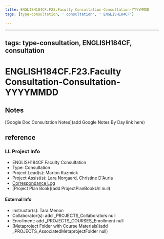 ```yaml
---
title: ENGLISH184CF.F23.Faculty Consultation-Consultation-YYYYMMDD
tags: [type-consultation, ' consultation', ' ENGLISH184CF']

---
```


---
tags: type-consultation, ENGLISH184CF, consultation
---
# ENGLISH184CF.F23.Faculty Consultation-Consultation-YYYYMMDD

## Notes
[Google Doc Consultation Notes](add Google Notes By Day link here)

## reference
### LL Project Info
* ENGLISH184CF Faculty Consultation
* Type: Consultation
* Project Lead(s): Marlon Kuzmick
* Project Assist(s): Lara Norgaard, Christine D'Auria
* [Correspondance Log](https://drive.google.com/drive/folders/1DXPxmJUmunlVlXCf3bOH7Zj0gDsXQ8CZ?usp=drive_link)
* [Project Plan Book](add ProjectPlanBookUrl null)

#### External Info
* Instructor(s): Tara Menon
* Collaborator(s): add _PROJECTS_Collaborators null
* Enrollment: add _PROJECTS_COURSES_Enrollment null
* [Metaproject Folder with Course Materials](add _PROJECTS_AssociatedMetaprojectFolder null)
